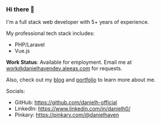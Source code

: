 ### Hi there 👋

I'm a full stack web developer with 5+ years of experience.

My professional tech stack includes:
- PHP/Laravel
- Vue.js

**Work Status**: Available for employment. Email me at work@danielhavendev.aleeas.com for requests.

Also, check out my [blog](https://danielh-official.github.io/blog/) and [portfolio](https://danielh-official.github.io/about) to learn more about me.

Socials:
- GitHub: https://github.com/danielh-official
- LinkedIn: https://www.linkedin.com/in/danielh0/
- Pinkary: https://pinkary.com/@danielhaven
